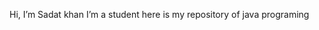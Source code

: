    Hi, I’m Sadat khan
   I’m a student
   here is my repository
   of java programing
<!---
Sadatkhan123/Sadatkhan123 is a ✨ special ✨ repository because its `README.md` (this file) appears on your GitHub profile.
You can click the Preview link to take a look at your changes.
--->
